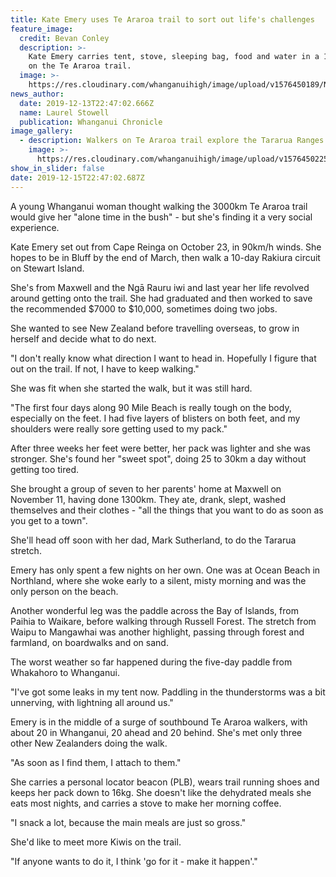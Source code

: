```yaml
---
title: Kate Emery uses Te Araroa trail to sort out life's challenges
feature_image:
  credit: Bevan Conley
  description: >-
    Kate Emery carries tent, stove, sleeping bag, food and water in a 16kg pack
    on the Te Araroa trail.
  image: >-
    https://res.cloudinary.com/whanganuihigh/image/upload/v1576450189/News/Kate_Emery._Chron_14.12.19.jpg
news_author:
  date: 2019-12-13T22:47:02.666Z
  name: Laurel Stowell
  publication: Whanganui Chronicle
image_gallery:
  - description: Walkers on Te Araroa trail explore the Tararua Ranges.
    image: >-
      https://res.cloudinary.com/whanganuihigh/image/upload/v1576450225/News/Kate_Emery._2.Chron_14.12.19.jpg
show_in_slider: false
date: 2019-12-15T22:47:02.687Z
---
```

A young Whanganui woman thought walking the 3000km Te Araroa trail would give her "alone time in the bush" - but she's finding it a very social experience.

Kate Emery set out from Cape Reinga on October 23, in 90km/h winds. She hopes to be in Bluff by the end of March, then walk a 10-day Rakiura circuit on Stewart Island.

She's from Maxwell and the Ngā Rauru iwi and last year her life revolved around getting onto the trail. She had graduated and then worked to save the recommended $7000 to $10,000, sometimes doing two jobs.

She wanted to see New Zealand before travelling overseas, to grow in herself and decide what to do next.

"I don't really know what direction I want to head in. Hopefully I figure that out on the trail. If not, I have to keep walking."

She was fit when she started the walk, but it was still hard.

"The first four days along 90 Mile Beach is really tough on the body, especially on the feet. I had five layers of blisters on both feet, and my shoulders were really sore getting used to my pack."

After three weeks her feet were better, her pack was lighter and she was stronger. She's found her "sweet spot", doing 25 to 30km a day without getting too tired.

She brought a group of seven to her parents' home at Maxwell on November 11, having done 1300km. They ate, drank, slept, washed themselves and their clothes - "all the things that you want to do as soon as you get to a town".

She'll head off soon with her dad, Mark Sutherland, to do the Tararua stretch.

Emery has only spent a few nights on her own. One was at Ocean Beach in Northland, where she woke early to a silent, misty morning and was the only person on the beach.

Another wonderful leg was the paddle across the Bay of Islands, from Paihia to Waikare, before walking through Russell Forest. The stretch from Waipu to Mangawhai was another highlight, passing through forest and farmland, on boardwalks and on sand.

The worst weather so far happened during the five-day paddle from Whakahoro to Whanganui.

"I've got some leaks in my tent now. Paddling in the thunderstorms was a bit unnerving, with lightning all around us."

Emery is in the middle of a surge of southbound Te Araroa walkers, with about 20 in Whanganui, 20 ahead and 20 behind. She's met only three other New Zealanders doing the walk.

"As soon as I find them, I attach to them."

She carries a personal locator beacon (PLB), wears trail running shoes and keeps her pack down to 16kg. She doesn't like the dehydrated meals she eats most nights, and carries a stove to make her morning coffee.

"I snack a lot, because the main meals are just so gross."

She'd like to meet more Kiwis on the trail.

"If anyone wants to do it, I think 'go for it - make it happen'."
